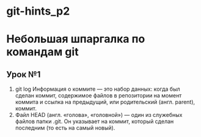 # git-hints_p2
# Небольшая шпаргалка по командам git
## Урок №1
1. git log
   Информация о коммите — это набор данных: когда был сделан коммит, содержимое файлов в репозитории на 
   момент коммита и ссылка на предыдущий, или родительский (англ. parent), коммит.
2. Файл HEAD (англ. «голова», «головной») — один из служебных файлов папки .git. 
   Он указывает на коммит, который сделан последним (то есть на самый новый).

